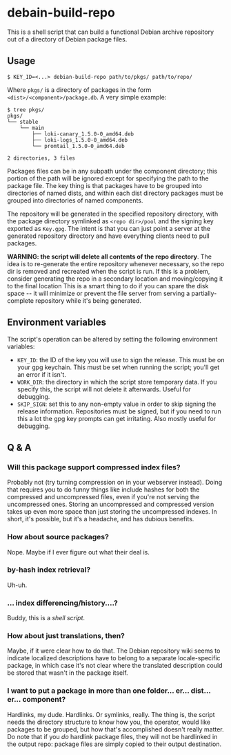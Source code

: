 # debain-build-repo                                                                                                                                                                                                                         

This is a shell script that can build a functional Debian archive
repository out of a directory of Debian package files.

## Usage

```
$ KEY_ID=<...> debian-build-repo path/to/pkgs/ path/to/repo/
```

Where `pkgs/` is a directory of packages in the form
`<dist>/<component>/package.db`. A very simple example:

```
$ tree pkgs/
pkgs/
└── stable
    └── main
        ├── loki-canary_1.5.0-0_amd64.deb
        ├── loki-logs_1.5.0-0_amd64.deb
        └── promtail_1.5.0-0_amd64.deb

2 directories, 3 files
```

Packages files can be in any subpath under the component directory;
this portion of the path will be ignored except for specifying the
path to the package file. The key thing is that packages have to be
grouped into directories of named dists, and within each dist
directory packages must be grouped into directories of named
components.

The repository will be generated in the specified repository
directory, with the package directory symlinked as `<repo dir>/pool`
and the signing key exported as `Key.gpg`. The intent is that you can
just point a server at the generated repository directory and have
everything clients need to pull packages.

**WARNING: the script will delete all contents of the repo
directory**. The idea is to re-generate the entire repository whenever
necessary, so the repo dir is removed and recreated when the script is
run. If this is a problem, consider generating the repo in a secondary
location and moving/copying it to the final location This is a smart
thing to do if you can spare the disk space -- it will minimize or
prevent the file server from serving a partially-complete repository
while it's being generated.

## Environment variables

The script's operation can be altered by setting the following
environment variables:

- `KEY_ID`: the ID of the key you will use to sign the release. This
  must be on your gpg keychain. This must be set when running the
  script; you'll get an error if it isn't.
- `WORK_DIR`: the directory in which the script store temporary
  data. If you specify this, the script will not delete it
  afterwards. Useful for debugging.
- `SKIP_SIGN`: set this to any non-empty value in order to skip
  signing the release information. Repositories must be signed, but if
  you need to run this a lot the gpg key prompts can get
  irritating. Also mostly useful for debugging.

## Q & A

### Will this package support compressed index files?

Probably not (try turning compression on in your webserver
instead). Doing that requires you to do funny things like include
hashes for both the compressed and uncompressed files, even if you're
not serving the uncompressed ones. Storing an uncompressed and
compressed version takes up even more space than just storing the
uncompressed indexes. In short, it's possible, but it's a headache,
and has dubious benefits.

### How about source packages?

Nope. Maybe if I ever figure out what their deal is.

### by-hash index retrieval?

Uh-uh.

### ... index differencing/history....?

Buddy, this is a _shell script_.

### How about just translations, then?

Maybe, if it were clear how to do that. The Debian repository wiki
seems to indicate localized descriptions have to belong to a separate
locale-specific package, in which case it's not clear where the
translated description could be stored that wasn't in the package
itself.

### I want to put a package in more than one folder... er... dist... er... component?

Hardlinks, my dude. Hardlinks. Or symlinks, really. The thing is, the
script needs the directory structure to know how you, the operator,
would like packages to be grouped, but how that's accomplished doesn't
really matter. Do note that if you _do_ hardlink package files, they
will not be hardlinked in the output repo: package files are simply
copied to their output destination.
